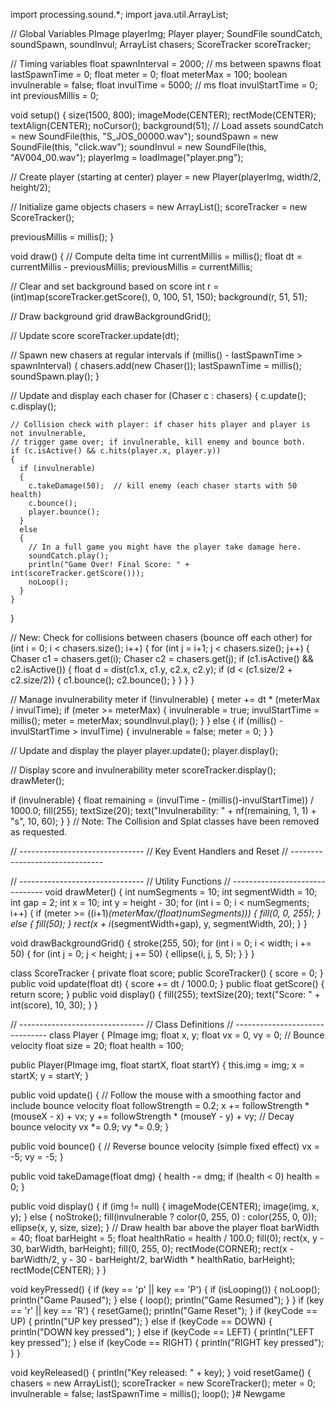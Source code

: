 import processing.sound.*;
import java.util.ArrayList;

// Global Variables
PImage playerImg;
Player player;
SoundFile soundCatch, soundSpawn, soundInvul;
ArrayList<Chaser> chasers;
ScoreTracker scoreTracker;

// Timing variables
float spawnInterval = 2000;   // ms between spawns
float lastSpawnTime = 0;
float meter = 0;
float meterMax = 100;
boolean invulnerable = false;
float invulTime = 5000;       // ms
float invulStartTime = 0;
int previousMillis = 0;

void setup()
{
  size(1500, 800);
  imageMode(CENTER);
  rectMode(CENTER);
  textAlign(CENTER);
  noCursor();
  background(51);
  // Load assets
  soundCatch = new SoundFile(this, "S_JOS_00000.wav");
  soundSpawn = new SoundFile(this, "click.wav");
  soundInvul = new SoundFile(this, "AV004_00.wav");
  playerImg = loadImage("player.png");

  // Create player (starting at center)
  player = new Player(playerImg, width/2, height/2);

  // Initialize game objects
  chasers = new ArrayList<Chaser>();
  scoreTracker = new ScoreTracker();

  previousMillis = millis();
}

void draw()
{
  // Compute delta time
  int currentMillis = millis();
  float dt = currentMillis - previousMillis;
  previousMillis = currentMillis;

  // Clear and set background based on score
  int r = (int)map(scoreTracker.getScore(), 0, 100, 51, 150);
  background(r, 51, 51);

  // Draw background grid
  drawBackgroundGrid();

  // Update score
  scoreTracker.update(dt);

  // Spawn new chasers at regular intervals
  if (millis() - lastSpawnTime > spawnInterval)
  {
    chasers.add(new Chaser());
    lastSpawnTime = millis();
    soundSpawn.play();
  }

  // Update and display each chaser
  for (Chaser c : chasers)
  {
    c.update();
    c.display();

    // Collision check with player: if chaser hits player and player is not invulnerable,
    // trigger game over; if invulnerable, kill enemy and bounce both.
    if (c.isActive() && c.hits(player.x, player.y))
    {
      if (invulnerable)
      {
        c.takeDamage(50);  // kill enemy (each chaser starts with 50 health)
        c.bounce();
        player.bounce();
      } 
      else
      {
        // In a full game you might have the player take damage here.
        soundCatch.play();
        println("Game Over! Final Score: " + int(scoreTracker.getScore()));
        noLoop();
      }
    }
  }

  // New: Check for collisions between chasers (bounce off each other)
  for (int i = 0; i < chasers.size(); i++)
  {
    for (int j = i+1; j < chasers.size(); j++)
    {
      Chaser c1 = chasers.get(i);
      Chaser c2 = chasers.get(j);
      if (c1.isActive() && c2.isActive())
      {
        float d = dist(c1.x, c1.y, c2.x, c2.y);
        if (d < (c1.size/2 + c2.size/2))
        {
          c1.bounce();
          c2.bounce();
        }
      }
    }
  }

  // Manage invulnerability meter
  if (!invulnerable)
  {
    meter += dt * (meterMax / invulTime);
    if (meter >= meterMax)
    {
      invulnerable = true;
      invulStartTime = millis();
      meter = meterMax;
      soundInvul.play();
    }
  } 
  else
  {
    if (millis() - invulStartTime > invulTime)
    {
      invulnerable = false;
      meter = 0;
    }
  }

  // Update and display the player
  player.update();
  player.display();

  // Display score and invulnerability meter
  scoreTracker.display();
  drawMeter();

  if (invulnerable)
  {
    float remaining = (invulTime - (millis()-invulStartTime)) / 1000.0;
    fill(255);
    textSize(20);
    text("Invulnerability: " + nf(remaining, 1, 1) + "s", 10, 60);
  }
}
// Note: The Collision and Splat classes have been removed as requested.

// -------------------------------
// Key Event Handlers and Reset
// -------------------------------

// -------------------------------
// Utility Functions
// -------------------------------
void drawMeter() 
{
  int numSegments = 10;
  int segmentWidth = 10;
  int gap = 2;
  int x = 10;
  int y = height - 30;
  for (int i = 0; i < numSegments; i++) 
  {
    if (meter >= ((i+1)*(meterMax/(float)numSegments))) 
    {
      fill(0, 0, 255);
    } 
    else 
    {
      fill(50);
    }
    rect(x + i*(segmentWidth+gap), y, segmentWidth, 20);
  }
}

void drawBackgroundGrid() 
{
  stroke(255, 50);
  for (int i = 0; i < width; i += 50) 
  {
    for (int j = 0; j < height; j += 50) 
    {
      ellipse(i, j, 5, 5);
    }
  }
}

class ScoreTracker 
{
  private float score;
  public ScoreTracker() 
  {
    score = 0;
  }
  public void update(float dt) 
  {
    score += dt / 1000.0;
  }
  public float getScore() 
  {
    return score;
  }
  public void display() 
  {
    fill(255);
    textSize(20);
    text("Score: " + int(score), 10, 30);
  }
}

// -------------------------------
// Class Definitions
// -------------------------------
class Player 
{
  PImage img;
  float x, y;
  float vx = 0, vy = 0;  // Bounce velocity
  float size = 20;
  float health = 100;

  public Player(PImage img, float startX, float startY) 
  {
    this.img = img;
    x = startX;
    y = startY;
  }

  public void update() 
  {
    // Follow the mouse with a smoothing factor and include bounce velocity
    float followStrength = 0.2;
    x += followStrength * (mouseX - x) + vx;
    y += followStrength * (mouseY - y) + vy;
    // Decay bounce velocity
    vx *= 0.9;
    vy *= 0.9;
  }

  public void bounce() 
  {
    // Reverse bounce velocity (simple fixed effect)
    vx = -5;
    vy = -5;
  }

  public void takeDamage(float dmg) 
  {
    health -= dmg;
    if (health < 0) health = 0;
  }

  public void display() 
  {
    if (img != null) {
      imageMode(CENTER);
      image(img, x, y);
    } 
    else 
    {
      noStroke();
      fill(invulnerable ? color(0, 255, 0) : color(255, 0, 0));
      ellipse(x, y, size, size);
    }
    // Draw health bar above the player
    float barWidth = 40;
    float barHeight = 5;
    float healthRatio = health / 100.0;
    fill(0);
    rect(x, y - 30, barWidth, barHeight);
    fill(0, 255, 0);
    rectMode(CORNER);
    rect(x - barWidth/2, y - 30 - barHeight/2, barWidth * healthRatio, barHeight);
    rectMode(CENTER);
  }
}

void keyPressed() {
  if (key == 'p' || key == 'P') 
  {
    if (isLooping()) 
    {
      noLoop();
      println("Game Paused");
    } 
    else 
    {
      loop();
      println("Game Resumed");
    }
  }
  if (key == 'r' || key == 'R') 
  {
    resetGame();
    println("Game Reset");
  }
  if (keyCode == UP) 
  {
    println("UP key pressed");
  } 
  else if (keyCode == DOWN) 
  {
    println("DOWN key pressed");
  } 
  else if (keyCode == LEFT) 
  {
    println("LEFT key pressed");
  } 
  else if (keyCode == RIGHT) 
  {
    println("RIGHT key pressed");
  }
}

void keyReleased() 
{
  println("Key released: " + key);
}
void resetGame() 
{
  chasers = new ArrayList<Chaser>();
  scoreTracker = new ScoreTracker();
  meter = 0;
  invulnerable = false;
  lastSpawnTime = millis();
  loop();
}# Newgame
